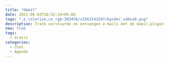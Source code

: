 ```yaml
---
title: "Gmail"
date: 2021-06-03T16:52:33+05:00
logo: ",e_colorize,co_rgb:203476/v1561543297/bynder_xd4ca9.png"
description: Track verstuurde en ontvangen e-mails met de Gmail-plugin.
new: true
tags:
  - Gratis
categories:
  - Chat
  - Agenda
---
```

